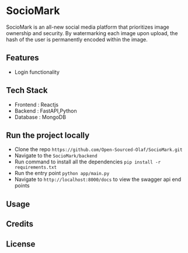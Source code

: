 # SocioMark

SocioMark is an all-new social media platform that prioritizes image ownership and security. By watermarking each image upon upload, the hash of the user is permanently encoded within the image. 

## Features
- Login functionality 

## Tech Stack
- Frontend : Reactjs
- Backend : FastAPI,Python
- Database : MongoDB

## Run the project locally
- Clone the repo ```https://github.com/Open-Sourced-Olaf/SocioMark.git```
- Navigate to the ```SocioMark/backend```
- Run command to install all the dependencies  ```pip install -r requirements.txt``` 
- Run the entry point ```python app/main.py```
- Navigate to ```http://localhost:8000/docs``` to view the swagger api end points

## Usage

## Credits

## License
